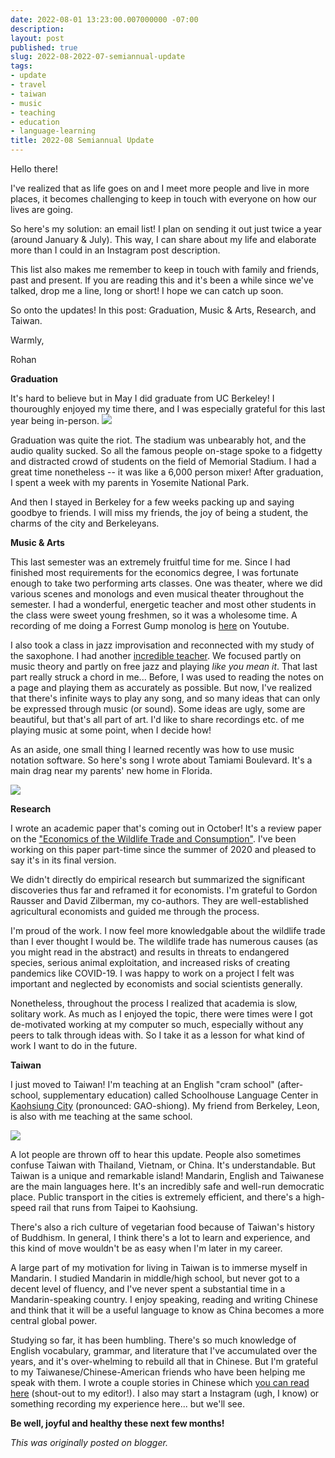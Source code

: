 ```yaml
---
date: 2022-08-01 13:23:00.007000000 -07:00
description:
layout: post
published: true
slug: 2022-08-2022-07-semiannual-update
tags:
- update
- travel
- taiwan
- music
- teaching
- education
- language-learning
title: 2022-08 Semiannual Update
---
```

Hello there!

I've realized that as life goes on and I meet more people and live in more places, it becomes challenging to keep in touch with everyone on how our lives are going.

So here's my solution: an email list! I plan on sending it out just twice a year (around January & July). This way, I can share about my life and elaborate more than I could in an Instagram post description.

This list also makes me remember to keep in touch with family and friends, past and present. If you are reading this and it's been a while since we've talked, drop me a line, long or short! I hope we can catch up soon.  


So onto the updates! In this post: Graduation, Music & Arts, Research, and Taiwan.

Warmly,  


Rohan

**Graduation**

It's hard to believe but in May I did graduate from UC Berkeley! I thouroughly enjoyed my time there, and I was especially grateful for this last year being in-person. [![](https://blogger.googleusercontent.com/img/b/R29vZ2xl/AVvXsEiVFOH180wCi-3-Z131GxUXohUqG4dI40KoxUa60vf1xfOEPOldJO4vXQPxibs9Lj1mgvcuKKVfziiWVwJhGhnrrKqDNtAP1ugBzwgGSucosWr6lfFol-XITUgvAnSoVzGrMu8YhwGOlGgkv4PqvN9fbFActuWrnHeggW2yorL4NK9ZlYH908i5-szm/w150-h200/WhatsApp%20Image%202022-05-15%20at%208.02.20%20PM.jpeg)](https://blogger.googleusercontent.com/img/b/R29vZ2xl/AVvXsEiVFOH180wCi-3-Z131GxUXohUqG4dI40KoxUa60vf1xfOEPOldJO4vXQPxibs9Lj1mgvcuKKVfziiWVwJhGhnrrKqDNtAP1ugBzwgGSucosWr6lfFol-XITUgvAnSoVzGrMu8YhwGOlGgkv4PqvN9fbFActuWrnHeggW2yorL4NK9ZlYH908i5-szm/s1024/WhatsApp%20Image%202022-05-15%20at%208.02.20%20PM.jpeg)  


Graduation was quite the riot. The stadium was unbearably hot, and the audio quality sucked. So all the famous people on-stage spoke to a fidgetty and distracted crowd of students on the field of Memorial Stadium. I had a great time nonetheless -- it was like a 6,000 person mixer! After graduation, I spent a week with my parents in Yosemite National Park.

And then I stayed in Berkeley for a few weeks packing up and saying goodbye to friends. I will miss my friends, the joy of being a student, the charms of the city and Berkeleyans.

**Music & Arts**

This last semester was an extremely fruitful time for me. Since I had finished most requirements for the economics degree, I was fortunate enough to take two performing arts classes. One was theater, where we did various scenes and monologs and even musical theater throughout the semester. I had a wonderful, energetic teacher and most other students in the class were sweet young freshmen, so it was a wholesome time. A recording of me doing a Forrest Gump monolog is [here](https://www.youtube.com/watch?v=fvw-8N6sMrI&ab_channel=rohantohab) on Youtube.  


I also took a class in jazz improvisation and reconnected with my study of the saxophone. I had another [incredible teacher](https://www.rohanprasad.org/blog/2022/2022-04-office-hours-with-ben-goldberg/). We focused partly on music theory and partly on free jazz and playing *like you mean it*. That last part really struck a chord in me... Before, I was used to reading the notes on a page and playing them as accurately as possible. But now, I've realized that there's infinite ways to play any song, and so many ideas that can only be expressed through music (or sound). Some ideas are ugly, some are beautiful, but that's all part of art. I'd like to share recordings etc. of me playing music at some point, when I decide how!  


As an aside, one small thing I learned recently was how to use music notation software. So here's song I wrote about Tamiami Boulevard. It's a main drag near my parents' new home in Florida.

[![](https://blogger.googleusercontent.com/img/b/R29vZ2xl/AVvXsEholbtvytw_DgOOmgefCDnfVF5jthxnkYxPbOqDLDGtomLttBBT5sixVvd4cV2dqSZlCZb8ub9Ai1v_ApYADjefbTx-yQpRKL8P9lQuB2vU34u5HYsZTqrPY5oUtQnFTqqg7mlhlSMIu1k6ilDpG5eTBf5SVCGLNnSOyXhrI9XtnZTsMebCMY-pmRTm/w548-h187/down%20tamiami.png)](https://blogger.googleusercontent.com/img/b/R29vZ2xl/AVvXsEholbtvytw_DgOOmgefCDnfVF5jthxnkYxPbOqDLDGtomLttBBT5sixVvd4cV2dqSZlCZb8ub9Ai1v_ApYADjefbTx-yQpRKL8P9lQuB2vU34u5HYsZTqrPY5oUtQnFTqqg7mlhlSMIu1k6ilDpG5eTBf5SVCGLNnSOyXhrI9XtnZTsMebCMY-pmRTm/s1225/down%20tamiami.png)

**Research**

I wrote an academic paper that's coming out in October! It's a review paper on the ["Economics of the Wildlife Trade and Consumption"](https://www.annualreviews.org/doi/abs/10.1146/annurev-resource-111920-010503). I've been working on this paper part-time since the summer of 2020 and pleased to say it's in its final version.  


We didn't directly do empirical research but summarized the significant discoveries thus far and reframed it for economists. I'm grateful to Gordon Rausser and David Zilberman, my co-authors. They are well-established agricultural economists and guided me through the process.  


I'm proud of the work. I now feel more knowledgable about the wildlife trade than I ever thought I would be. The wildlife trade has numerous causes (as you might read in the abstract) and results in threats to endangered species, serious animal exploitation, and increased risks of creating pandemics like COVID-19. I was happy to work on a project I felt was important and neglected by economists and social scientists generally.  


Nonetheless, throughout the process I realized that academia is slow, solitary work. As much as I enjoyed the topic, there were times were I got de-motivated working at my computer so much, especially without any peers to talk through ideas with. So I take it as a lesson for what kind of work I want to do in the future.  


**Taiwan**

I just moved to Taiwan! I'm teaching at an English "cram school" (after-school, supplementary education) called Schoolhouse Language Center in [Kaohsiung City](https://en.wikipedia.org/wiki/Kaohsiung) (pronounced: GAO-shiong). My friend from Berkeley, Leon, is also with me teaching at the same school.

[![](https://blogger.googleusercontent.com/img/b/R29vZ2xl/AVvXsEihmHkcuYoUaahf4rUEVnzY5xApa9afq_rackfk85mZ3cC87BeZiJd5y2SkUizMB4i1CwTve85uHpU9EsHcFvw76cx4Gs3uwnX8LHcrGSqdmz6M-dJRK7WQqy9uD7jolDVQfFfofBKZOyE4_M9AOoHO4ilangCYJCltNb5zNw3ExlfO6gbtXzqaI2O5/w205-h154/WhatsApp%20Image%202022-07-30%20at%209.22.52%20AM.jpeg)](https://blogger.googleusercontent.com/img/b/R29vZ2xl/AVvXsEihmHkcuYoUaahf4rUEVnzY5xApa9afq_rackfk85mZ3cC87BeZiJd5y2SkUizMB4i1CwTve85uHpU9EsHcFvw76cx4Gs3uwnX8LHcrGSqdmz6M-dJRK7WQqy9uD7jolDVQfFfofBKZOyE4_M9AOoHO4ilangCYJCltNb5zNw3ExlfO6gbtXzqaI2O5/s2000/WhatsApp%20Image%202022-07-30%20at%209.22.52%20AM.jpeg)

A lot people are thrown off to hear this update. People also sometimes confuse Taiwan with Thailand, Vietnam, or China. It's understandable. But Taiwan is a unique and remarkable island! Mandarin, English and Taiwanese are the main languages here. It's an incredibly safe and well-run democratic place. Public transport in the cities is extremely efficient, and there's a high-speed rail that runs from Taipei to Kaohsiung.  


There's also a rich culture of vegetarian food because of Taiwan's history of Buddhism. In general, I think there's a lot to learn and experience, and this kind of move wouldn't be as easy when I'm later in my career.

A large part of my motivation for living in Taiwan is to immerse myself in Mandarin. I studied Mandarin in middle/high school, but never got to a decent level of fluency, and I've never spent a substantial time in a Mandarin-speaking country. I enjoy speaking, reading and writing Chinese and think that it will be a useful language to know as China becomes a more central global power.

Studying so far, it has been humbling. There's so much knowledge of English vocabulary, grammar, and literature that I've accumulated over the years, and it's over-whelming to rebuild all that in Chinese. But I'm grateful to my Taiwanese/Chinese-American friends who have been helping me speak with them. I wrote a couple stories in Chinese which [you can read here](https://www.rohanprasad.org/blog/2022/2022-08-diary-practice/) (shout-out to my editor!). I also may start a Instagram (ugh, I know) or something recording my experience here... but we'll see.

**Be well, joyful and healthy these next few months!**  

*This was originally posted on blogger.*
